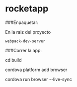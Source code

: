 # rocketapp

###Enpaquetar:

En la raiz del proyecto

```
webpack-dev-server
```


###Correr la app:

cd build

cordova platform add browser

cordova run browser --live-sync





